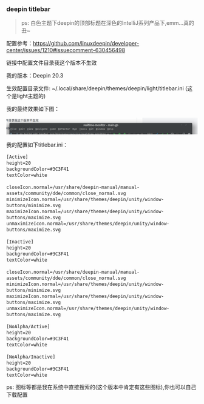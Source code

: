 ### deepin titlebar

> ps: 白色主题下deepin的顶部标题在深色的IntelliJ系列产品下,emm...真的丑~

配置参考：https://github.com/linuxdeepin/developer-center/issues/1210#issuecomment-630456498

链接中配置文件目录我这个版本不生效

我的版本：Deepin 20.3

生效配置目录文件: ~/.local/share/deepin/themes/deepin/light/titlebar.ini (这个是light主题的)

我的最终效果如下图：

![image.png](titlebar.png)

我的配置如下titlebar.ini：

```
[Active]
height=20
backgroundColor=#3C3F41
textColor=white

closeIcon.normal=/usr/share/deepin-manual/manual-assets/community/dde/common/close_normal.svg
minimizeIcon.normal=/usr/share/themes/deepin/unity/window-buttons/minimize.svg
maximizeIcon.normal=/usr/share/themes/deepin/unity/window-buttons/maximize.svg
unmaximizeIcon.normal=/usr/share/themes/deepin/unity/window-buttons/maximize.svg

[Inactive]
height=20
backgroundColor=#3C3F41
textColor=white

closeIcon.normal=/usr/share/deepin-manual/manual-assets/community/dde/common/close_normal.svg
minimizeIcon.normal=/usr/share/themes/deepin/unity/window-buttons/minimize.svg
maximizeIcon.normal=/usr/share/themes/deepin/unity/window-buttons/maximize.svg
unmaximizeIcon.normal=/usr/share/themes/deepin/unity/window-buttons/maximize.svg

[NoAlpha/Active]
height=20
backgroundColor=#3C3F41
textColor=white

[NoAlpha/Inactive]
height=20
backgroundColor=#3C3F41
textColor=white
```

ps: 图标等都是我在系统中直接搜索的(这个版本中肯定有这些图标),你也可以自己下载配置